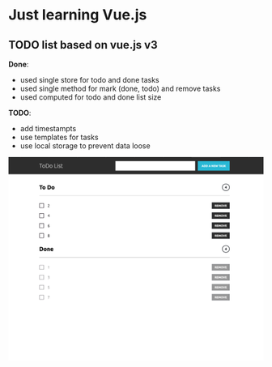 # Just learning Vue.js

## TODO list based on vue.js v3

**Done**:
- used single store for todo and done tasks
- used single method for mark (done, todo) and remove tasks
- used computed for todo and done list size

**TODO**:
- add timestampts
- use templates for tasks
- use local storage to prevent data loose

<a href="./01-todo-list" rel="Simple todo list">
    <img src=".github/01-todo-list.png" alt="Simple todo list" />
</a>
